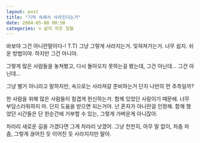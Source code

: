 ```yaml
---
layout: post
title: "기억 속에서 사라진다는거"
date: 2004-05-08 00:50
categories: ⊙ 삶의 작은 일들
---
```


바보야 그건 아니란말이다-! T.T)
그냥 그렇게 사라지는거. 
잊혀져가는거.
너무 쉽지.
쉬운 방법이야.
하지만 그건 아니야.

그렇게 많은 사람들을 놓쳐봤고,
다시 돌아오지 못하는걸 봤는데,
그건 아닌데...
그건 아닌데...

그냥 별거 아니라고 말하지만,
속으로는 사라져갈 준비하는거
단지 나만의 먼 추측일까?

한 사람을 위해 많은 사람들이 힘겹게 헌신하는거. 함께 있었던 사람이기 때문에. 너무 부담스러워하지 마. 단지 도움을 받으면 되는거야. 넌 혼자가 아니란걸 인정해. 함께 했었던 시간들은 단 한순간에 거부할 수 있는, 그렇게 가벼운게 아니잖아. 

차라리 새로운 길을 가겠다면
그게 차라리 낫겠어.
그냥 천천히, 아무 말 없이, 차츰 차츰,
그렇게 끊어진 듯 이어진 듯
사라지지만 말아.

       
